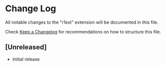 # Change Log

All notable changes to the "r1ext" extension will be documented in this file.

Check [Keep a Changelog](http://keepachangelog.com/) for recommendations on how to structure this file.

## [Unreleased]

- Initial release
